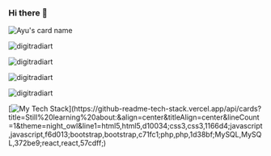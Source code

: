 ### Hi there 👋

![Ayu's card name](https://cardivo.vercel.app/api?name=Ayu&description=Hi,%20I%27m%20a%20learner.%20Nice%20to%20meet%20you%20%F0%9F%91%8B&image=https://digitradiart.github.io/assets/faceless.jpg&backgroundColor=%23ecf0f1&github=digitradiart&pattern=brickWall&colorPattern=%23eaeaea)


<p align="left"> <img src="https://komarev.com/ghpvc/?username=digitradiart&color=blueviolet&style=flat-square&label=Visitor+counter" alt="digitradiart" /> </p>

<p align="left"> <img src="https://github-readme-stats.vercel.app/api?username=digitradiart&show_icons=true&hide_border=true&theme=nightowl" alt="digitradiart"/> </p>

<p align="left"><img src="https://github-readme-stats.vercel.app/api/top-langs/?username=digitradiart&layout=compact&theme=nightowl" alt="digitradiart"/> </p>

<p align="left"><img src="https://gitwar.herokuapp.com/badge?username=digitradiart&label=Gitwar%20Profile%20Score&style=for-the-badge&color=blueviolet" alt="digitradiart"/> </p>


[![My Tech Stack](https://github-readme-tech-stack.vercel.app/api/cards?title=Still%20learning%20about:&align=center&titleAlign=center&lineCount=1&theme=night_owl&line1=html5,html5,d10034;css3,css3,1166d4;javascript,javascript,f6d013;bootstrap,bootstrap,c71fc1;php,php,1d38bf;MySQL,MySQL,372be9;react,react,57cdff;)](https://github-readme-tech-stack.vercel.app/api/cards?title=Still%20learning%20about:&align=center&titleAlign=center&lineCount=1&theme=night_owl&line1=html5,html5,d10034;css3,css3,1166d4;javascript,javascript,f6d013;bootstrap,bootstrap,c71fc1;php,php,1d38bf;MySQL,MySQL,372be9;react,react,57cdff;)
